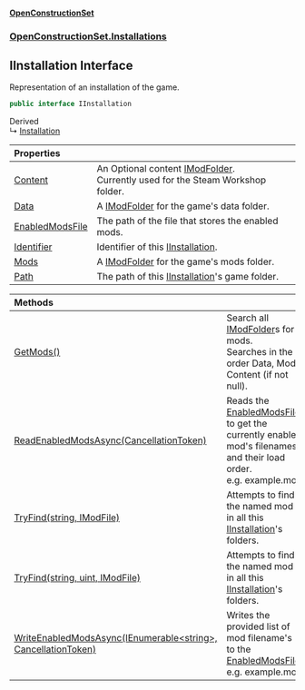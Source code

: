 #### [OpenConstructionSet](index.md 'index')
### [OpenConstructionSet.Installations](index.md#OpenConstructionSet_Installations 'OpenConstructionSet.Installations')
## IInstallation Interface
Representation of an installation of the game.  
```csharp
public interface IInstallation
```

Derived  
&#8627; [Installation](qUACYHb4kFlIhfF0vYagtQ.md 'OpenConstructionSet.Installations.Installation')  

| Properties | |
| :--- | :--- |
| [Content](VKEQAdOHfrAz9LM+N_aqAQ.md 'OpenConstructionSet.Installations.IInstallation.Content') | An Optional content [IModFolder](wh7_cj0PEb2QTfOlBPaoIQ.md 'OpenConstructionSet.Installations.IModFolder').<br/>Currently used for the Steam Workshop folder.<br/> |
| [Data](gJ25JqJ3vRHUz_bgG8Bt+A.md 'OpenConstructionSet.Installations.IInstallation.Data') | A [IModFolder](wh7_cj0PEb2QTfOlBPaoIQ.md 'OpenConstructionSet.Installations.IModFolder') for the game's data folder.<br/> |
| [EnabledModsFile](cHQDTkKqN02r9SvcmdOsGQ.md 'OpenConstructionSet.Installations.IInstallation.EnabledModsFile') | The path of the file that stores the enabled mods.<br/> |
| [Identifier](2bz7kiw5bF4hYkta5nBf0A.md 'OpenConstructionSet.Installations.IInstallation.Identifier') | Identifier of this [IInstallation](+q+t_1kaSScZooYXO5QOWw.md 'OpenConstructionSet.Installations.IInstallation').<br/> |
| [Mods](kx8wkiX3niD3fGzMkQoPTw.md 'OpenConstructionSet.Installations.IInstallation.Mods') | A [IModFolder](wh7_cj0PEb2QTfOlBPaoIQ.md 'OpenConstructionSet.Installations.IModFolder') for the game's mods folder.<br/> |
| [Path](cYPej6JKMNjq7Tv0dX0EUQ.md 'OpenConstructionSet.Installations.IInstallation.Path') | The path of this [IInstallation](+q+t_1kaSScZooYXO5QOWw.md 'OpenConstructionSet.Installations.IInstallation')'s game folder.<br/> |

| Methods | |
| :--- | :--- |
| [GetMods()](6iw_FWhkyp2HKCR6YsPBLw.md 'OpenConstructionSet.Installations.IInstallation.GetMods()') | Search all [IModFolder](wh7_cj0PEb2QTfOlBPaoIQ.md 'OpenConstructionSet.Installations.IModFolder')s for mods.<br/>Searches in the order Data, Mod, Content (if not null).<br/> |
| [ReadEnabledModsAsync(CancellationToken)](R4LECTh0QvGrrvFQG7NAnw.md 'OpenConstructionSet.Installations.IInstallation.ReadEnabledModsAsync(System.Threading.CancellationToken)') | Reads the [EnabledModsFile](cHQDTkKqN02r9SvcmdOsGQ.md 'OpenConstructionSet.Installations.IInstallation.EnabledModsFile') to get the currently enabled mod's filenames and their load order.<br/>e.g. example.mod<br/> |
| [TryFind(string, IModFile)](VDOcksyhRlDTa+kNkaVJiQ.md 'OpenConstructionSet.Installations.IInstallation.TryFind(string, OpenConstructionSet.Mods.IModFile)') | Attempts to find the named mod in all this [IInstallation](+q+t_1kaSScZooYXO5QOWw.md 'OpenConstructionSet.Installations.IInstallation')'s folders.<br/> |
| [TryFind(string, uint, IModFile)](oSpB2mMulQUN_RxRsvZfWg.md 'OpenConstructionSet.Installations.IInstallation.TryFind(string, uint, OpenConstructionSet.Mods.IModFile)') | Attempts to find the named mod in all this [IInstallation](+q+t_1kaSScZooYXO5QOWw.md 'OpenConstructionSet.Installations.IInstallation')'s folders.<br/> |
| [WriteEnabledModsAsync(IEnumerable&lt;string&gt;, CancellationToken)](fFzRimNFcacL8fMk4nIhQw.md 'OpenConstructionSet.Installations.IInstallation.WriteEnabledModsAsync(System.Collections.Generic.IEnumerable&lt;string&gt;, System.Threading.CancellationToken)') | Writes the provided list of mod filename's to the [EnabledModsFile](cHQDTkKqN02r9SvcmdOsGQ.md 'OpenConstructionSet.Installations.IInstallation.EnabledModsFile').<br/>e.g. example.mod<br/> |
